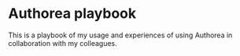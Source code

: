 # Authorea playbook

This is a playbook of my usage and experiences of using Authorea in collaboration with my colleagues. 
